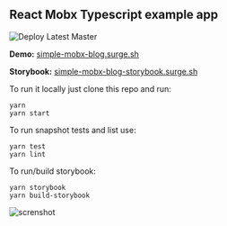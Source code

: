 ## React Mobx Typescript example app

![Deploy Latest Master](https://github.com/EugeneDraitsev/simple-blog-task/workflows/Deploy%20Latest%20Master/badge.svg)

**Demo:** [simple-mobx-blog.surge.sh](http://simple-mobx-blog.surge.sh/)

**Storybook:** [simple-mobx-blog-storybook.surge.sh](http://simple-mobx-blog-storybook.surge.sh/)

To run it locally just clone this repo and run:
```
yarn
yarn start
```

To run snapshot tests and list use:
```
yarn test
yarn lint
```

To run/build storybook:
```
yarn storybook
yarn build-storybook
```

![screnshot](https://s3.eu-central-1.amazonaws.com/bb-image-drai/Simple+Blog+2018-08-07+15-50-28.png)
